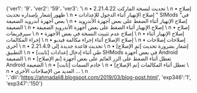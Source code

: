 {'ver1': '9'، 'ver2': '59'، 'ver3': '\ n • تحديث لنسخة الماركت 2.21.4.22 \ n • إصلاح ظهور إشعار بإصداره تحديث \ n • إصلاح الإنهيار أثناء الدخول للإعدادات " SIMods "في بعض أجهزة أندرويد الضعيفة \ n • إصلاح الإنهيار أثناء الضغط على بعض أجهزة الأندرويد الضعيفة \ n • إصلاح الإنهيار أثناء الضغط على بعض أجهزة الأندرويد الضعيفة \ n • إصلاح سيرفريمات \ n • إصلاح عدم تثبيت النسخة في بعض الأجهزة \ n • إصلاح الإنهيار أثناء إجراء المكالمات \ n • إصلاح الإصلاح أثناء إجراء مكالمة فيديو \ n • إصلاحات إصلاحات أخرى \ n • تحديث قاعدة جديدة إلى 2.21.4.9 \ n • [تم الإصلاح] إشعار بضرورة تحديث التطبيق \ n • [ثابت] طي أثناء إدخال إعدادات SHMods في بعض أجهزة Android الضعيفة \ n • [تم الإصلاح] تعطل أثناء الضغط على الزر العائم على بعض أجهزة Android الضعيفة \ n • [ثابت] خادم السمات \ n • [تم الإصلاح] تعطل أثناء المكالمات \ n • العديد من الإصلاحات الأخرى ... \ n '،'dli':'https://ahmadali8.blogspot.com/2019/03/blog-post.html', 'exp346':'1', 'exp347':'150'}
